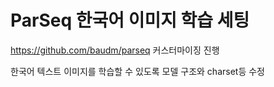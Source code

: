 # ParSeq 한국어 이미지 학습 세팅

https://github.com/baudm/parseq 커스터마이징 진행

한국어 텍스트 이미지를 학습할 수 있도록 모델 구조와 charset등 수정
